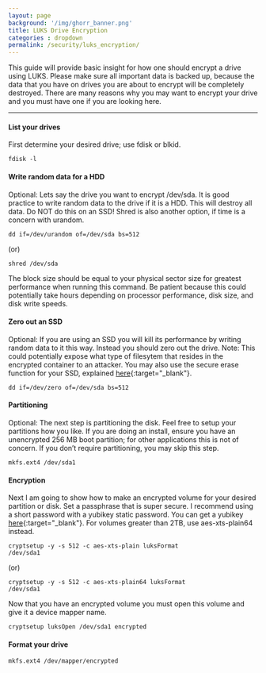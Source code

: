 ```yaml
---
layout: page
background: '/img/ghorr_banner.png'
title: LUKS Drive Encryption
categories : dropdown
permalink: /security/luks_encryption/
---
```


This guide will provide basic insight for how one should encrypt a drive using LUKS.  Please make sure all important data is backed up, because the data that you have on drives you are about to encrypt will be completely destroyed.  There are many reasons why you may want to encrypt your drive and you must have one if you are looking here.

________________________________________________________________________________________________________________

#### List your drives

First determine your desired drive; use fdisk or blkid.

<code>fdisk -l</code>

#### Write random data for a HDD

Optional:  Lets say the drive you want to encrypt /dev/sda.  It is good practice to write random data to the drive if it is a HDD.  This will destroy all data.  Do NOT do this on an SSD!  Shred is also another option, if time is a concern with urandom.

<code>dd if=/dev/urandom of=/dev/sda bs=512</code>

(or)

<code>shred /dev/sda</code>

The block size should be equal to your physical sector size for greatest performance when running this command.  Be patient because this could potentially take hours depending on processor performance, disk size, and disk write speeds.

 

#### Zero out an SSD

Optional:  If you are using an SSD you will kill its performance by writing random data to it this way.  Instead you should zero out the drive.  Note: This could potentially expose what type of filesytem that resides in the encrypted container to an attacker. You may also use the secure erase function for your SSD, explained [here](https://wiki.archlinux.org/title/Solid_state_drive/Memory_cell_clearing){:target="_blank"}.

<code>dd if=/dev/zero of=/dev/sda bs=512</code>

 

#### Partitioning

Optional:  The next step is partitioning the disk.  Feel free to setup your partitions how you like.  If you are doing an install, ensure you have an unencrypted 256 MB boot partition; for other applications this is not of concern.  If you don’t require partitioning, you may skip this step.

<code>mkfs.ext4 /dev/sda1</code>

 

#### Encryption

Next I am going to show how to make an encrypted volume for your desired partition or disk.  Set a passphrase that is super secure.  I recommend using a short password with a yubikey static password.  You can get a yubikey [here](https://www.yubico.com/){:target="_blank"}.  For volumes greater than 2TB, use aes-xts-plain64 instead.

<code>cryptsetup -y -s 512 -c aes-xts-plain luksFormat /dev/sda1</code>

(or)

<code>cryptsetup -y -s 512 -c aes-xts-plain64 luksFormat /dev/sda1</code>

Now that you have an encrypted volume you must open this volume and give it a device mapper name.

<code>cryptsetup luksOpen /dev/sda1 encrypted</code>

 

#### Format your drive

<code>mkfs.ext4 /dev/mapper/encrypted</code>

